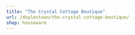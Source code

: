```yaml
---
title: "The Crystal Cottage Boutique"
url: /doylestown/the-crystal-cottage-boutique/
shop: houseware
---
```

